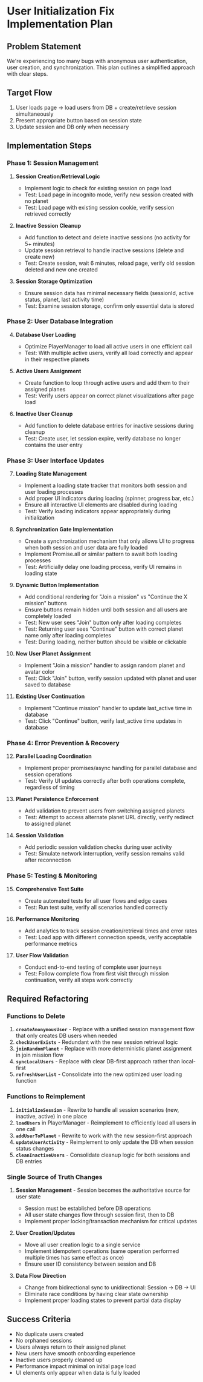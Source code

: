 # User Initialization Fix Implementation Plan

## Problem Statement
We're experiencing too many bugs with anonymous user authentication, user creation, and synchronization. This plan outlines a simplified approach with clear steps.

## Target Flow
1. User loads page → load users from DB + create/retrieve session simultaneously
2. Present appropriate button based on session state
3. Update session and DB only when necessary

## Implementation Steps

### Phase 1: Session Management
1. **Session Creation/Retrieval Logic**
   - Implement logic to check for existing session on page load
   - Test: Load page in incognito mode, verify new session created with no planet
   - Test: Load page with existing session cookie, verify session retrieved correctly

2. **Inactive Session Cleanup**
   - Add function to detect and delete inactive sessions (no activity for 5+ minutes)
   - Update session retrieval to handle inactive sessions (delete and create new)
   - Test: Create session, wait 6 minutes, reload page, verify old session deleted and new one created

3. **Session Storage Optimization**
   - Ensure session data has minimal necessary fields (sessionId, active status, planet, last activity time)
   - Test: Examine session storage, confirm only essential data is stored

### Phase 2: User Database Integration
4. **Database User Loading**
   - Optimize PlayerManager to load all active users in one efficient call
   - Test: With multiple active users, verify all load correctly and appear in their respective planets

5. **Active Users Assignment**
   - Create function to loop through active users and add them to their assigned planes
   - Test: Verify users appear on correct planet visualizations after page load

6. **Inactive User Cleanup**
   - Add function to delete database entries for inactive sessions during cleanup
   - Test: Create user, let session expire, verify database no longer contains the user entry

### Phase 3: User Interface Updates
7. **Loading State Management**
   - Implement a loading state tracker that monitors both session and user loading processes
   - Add proper UI indicators during loading (spinner, progress bar, etc.)
   - Ensure all interactive UI elements are disabled during loading
   - Test: Verify loading indicators appear appropriately during initialization

8. **Synchronization Gate Implementation**
   - Create a synchronization mechanism that only allows UI to progress when both session and user data are fully loaded
   - Implement Promise.all or similar pattern to await both loading processes
   - Test: Artificially delay one loading process, verify UI remains in loading state

9. **Dynamic Button Implementation**
   - Add conditional rendering for "Join a mission" vs "Continue the X mission" buttons
   - Ensure buttons remain hidden until both session and all users are completely loaded
   - Test: New user sees "Join" button only after loading completes
   - Test: Returning user sees "Continue" button with correct planet name only after loading completes
   - Test: During loading, neither button should be visible or clickable

10. **New User Planet Assignment**
    - Implement "Join a mission" handler to assign random planet and avatar color
    - Test: Click "Join" button, verify session updated with planet and user saved to database

11. **Existing User Continuation**
    - Implement "Continue mission" handler to update last_active time in database
    - Test: Click "Continue" button, verify last_active time updates in database

### Phase 4: Error Prevention & Recovery
12. **Parallel Loading Coordination**
    - Implement proper promises/async handling for parallel database and session operations
    - Test: Verify UI updates correctly after both operations complete, regardless of timing

13. **Planet Persistence Enforcement**
    - Add validation to prevent users from switching assigned planets
    - Test: Attempt to access alternate planet URL directly, verify redirect to assigned planet

14. **Session Validation**
    - Add periodic session validation checks during user activity
    - Test: Simulate network interruption, verify session remains valid after reconnection

### Phase 5: Testing & Monitoring
15. **Comprehensive Test Suite**
    - Create automated tests for all user flows and edge cases
    - Test: Run test suite, verify all scenarios handled correctly

16. **Performance Monitoring**
    - Add analytics to track session creation/retrieval times and error rates
    - Test: Load app with different connection speeds, verify acceptable performance metrics

17. **User Flow Validation**
    - Conduct end-to-end testing of complete user journeys
    - Test: Follow complete flow from first visit through mission continuation, verify all steps work correctly

## Required Refactoring

### Functions to Delete
1. **`createAnonymousUser`** - Replace with a unified session management flow that only creates DB users when needed
2. **`checkUserExists`** - Redundant with the new session retrieval logic
3. **`joinRandomPlanet`** - Replace with more deterministic planet assignment in join mission flow
4. **`syncLocalUsers`** - Replace with clear DB-first approach rather than local-first
5. **`refreshUserList`** - Consolidate into the new optimized user loading function

### Functions to Reimplement
1. **`initializeSession`** - Rewrite to handle all session scenarios (new, inactive, active) in one place
2. **`loadUsers`** in PlayerManager - Reimplement to efficiently load all users in one call
3. **`addUserToPlanet`** - Rewrite to work with the new session-first approach
4. **`updateUserActivity`** - Reimplement to only update the DB when session status changes
5. **`cleanInactiveUsers`** - Consolidate cleanup logic for both sessions and DB entries

### Single Source of Truth Changes
1. **Session Management** - Session becomes the authoritative source for user state
   - Session must be established before DB operations
   - All user state changes flow through session first, then to DB
   - Implement proper locking/transaction mechanism for critical updates

2. **User Creation/Updates** 
   - Move all user creation logic to a single service
   - Implement idempotent operations (same operation performed multiple times has same effect as once)
   - Ensure user ID consistency between session and DB

3. **Data Flow Direction**
   - Change from bidirectional sync to unidirectional: Session → DB → UI
   - Eliminate race conditions by having clear state ownership
   - Implement proper loading states to prevent partial data display

## Success Criteria
- No duplicate users created
- No orphaned sessions
- Users always return to their assigned planet
- New users have smooth onboarding experience
- Inactive users properly cleaned up
- Performance impact minimal on initial page load
- UI elements only appear when data is fully loaded 